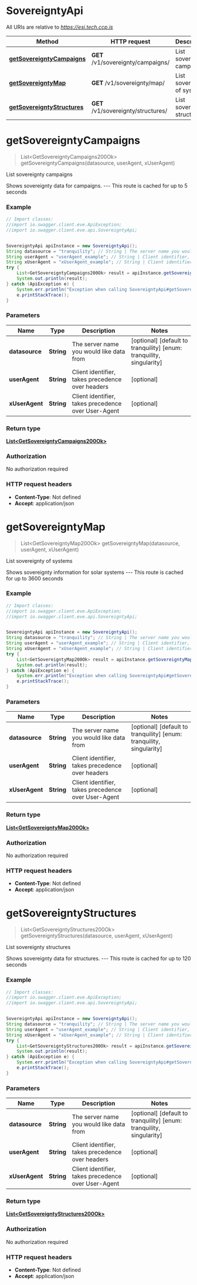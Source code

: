 # SovereigntyApi

All URIs are relative to *https://esi.tech.ccp.is*

Method | HTTP request | Description
------------- | ------------- | -------------
[**getSovereigntyCampaigns**](SovereigntyApi.md#getSovereigntyCampaigns) | **GET** /v1/sovereignty/campaigns/ | List sovereignty campaigns
[**getSovereigntyMap**](SovereigntyApi.md#getSovereigntyMap) | **GET** /v1/sovereignty/map/ | List sovereignty of systems
[**getSovereigntyStructures**](SovereigntyApi.md#getSovereigntyStructures) | **GET** /v1/sovereignty/structures/ | List sovereignty structures


<a name="getSovereigntyCampaigns"></a>
# **getSovereigntyCampaigns**
> List&lt;GetSovereigntyCampaigns200Ok&gt; getSovereigntyCampaigns(datasource, userAgent, xUserAgent)

List sovereignty campaigns

Shows sovereignty data for campaigns.  ---  This route is cached for up to 5 seconds

### Example
```java
// Import classes:
//import io.swagger.client.eve.ApiException;
//import io.swagger.client.eve.api.SovereigntyApi;


SovereigntyApi apiInstance = new SovereigntyApi();
String datasource = "tranquility"; // String | The server name you would like data from
String userAgent = "userAgent_example"; // String | Client identifier, takes precedence over headers
String xUserAgent = "xUserAgent_example"; // String | Client identifier, takes precedence over User-Agent
try {
    List<GetSovereigntyCampaigns200Ok> result = apiInstance.getSovereigntyCampaigns(datasource, userAgent, xUserAgent);
    System.out.println(result);
} catch (ApiException e) {
    System.err.println("Exception when calling SovereigntyApi#getSovereigntyCampaigns");
    e.printStackTrace();
}
```

### Parameters

Name | Type | Description  | Notes
------------- | ------------- | ------------- | -------------
 **datasource** | **String**| The server name you would like data from | [optional] [default to tranquility] [enum: tranquility, singularity]
 **userAgent** | **String**| Client identifier, takes precedence over headers | [optional]
 **xUserAgent** | **String**| Client identifier, takes precedence over User-Agent | [optional]

### Return type

[**List&lt;GetSovereigntyCampaigns200Ok&gt;**](GetSovereigntyCampaigns200Ok.md)

### Authorization

No authorization required

### HTTP request headers

 - **Content-Type**: Not defined
 - **Accept**: application/json

<a name="getSovereigntyMap"></a>
# **getSovereigntyMap**
> List&lt;GetSovereigntyMap200Ok&gt; getSovereigntyMap(datasource, userAgent, xUserAgent)

List sovereignty of systems

Shows sovereignty information for solar systems  ---  This route is cached for up to 3600 seconds

### Example
```java
// Import classes:
//import io.swagger.client.eve.ApiException;
//import io.swagger.client.eve.api.SovereigntyApi;


SovereigntyApi apiInstance = new SovereigntyApi();
String datasource = "tranquility"; // String | The server name you would like data from
String userAgent = "userAgent_example"; // String | Client identifier, takes precedence over headers
String xUserAgent = "xUserAgent_example"; // String | Client identifier, takes precedence over User-Agent
try {
    List<GetSovereigntyMap200Ok> result = apiInstance.getSovereigntyMap(datasource, userAgent, xUserAgent);
    System.out.println(result);
} catch (ApiException e) {
    System.err.println("Exception when calling SovereigntyApi#getSovereigntyMap");
    e.printStackTrace();
}
```

### Parameters

Name | Type | Description  | Notes
------------- | ------------- | ------------- | -------------
 **datasource** | **String**| The server name you would like data from | [optional] [default to tranquility] [enum: tranquility, singularity]
 **userAgent** | **String**| Client identifier, takes precedence over headers | [optional]
 **xUserAgent** | **String**| Client identifier, takes precedence over User-Agent | [optional]

### Return type

[**List&lt;GetSovereigntyMap200Ok&gt;**](GetSovereigntyMap200Ok.md)

### Authorization

No authorization required

### HTTP request headers

 - **Content-Type**: Not defined
 - **Accept**: application/json

<a name="getSovereigntyStructures"></a>
# **getSovereigntyStructures**
> List&lt;GetSovereigntyStructures200Ok&gt; getSovereigntyStructures(datasource, userAgent, xUserAgent)

List sovereignty structures

Shows sovereignty data for structures.  ---  This route is cached for up to 120 seconds

### Example
```java
// Import classes:
//import io.swagger.client.eve.ApiException;
//import io.swagger.client.eve.api.SovereigntyApi;


SovereigntyApi apiInstance = new SovereigntyApi();
String datasource = "tranquility"; // String | The server name you would like data from
String userAgent = "userAgent_example"; // String | Client identifier, takes precedence over headers
String xUserAgent = "xUserAgent_example"; // String | Client identifier, takes precedence over User-Agent
try {
    List<GetSovereigntyStructures200Ok> result = apiInstance.getSovereigntyStructures(datasource, userAgent, xUserAgent);
    System.out.println(result);
} catch (ApiException e) {
    System.err.println("Exception when calling SovereigntyApi#getSovereigntyStructures");
    e.printStackTrace();
}
```

### Parameters

Name | Type | Description  | Notes
------------- | ------------- | ------------- | -------------
 **datasource** | **String**| The server name you would like data from | [optional] [default to tranquility] [enum: tranquility, singularity]
 **userAgent** | **String**| Client identifier, takes precedence over headers | [optional]
 **xUserAgent** | **String**| Client identifier, takes precedence over User-Agent | [optional]

### Return type

[**List&lt;GetSovereigntyStructures200Ok&gt;**](GetSovereigntyStructures200Ok.md)

### Authorization

No authorization required

### HTTP request headers

 - **Content-Type**: Not defined
 - **Accept**: application/json

